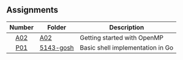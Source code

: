 ## Assignments

| Number | Folder | Description |
| :----: | ------ | ----------- |
| [A02](A02)       |   [A02](A02)     |  Getting started with OpenMP           |
| [P01](P01-Shell/5143-gosh) | [5143-gosh](P01-Shell/5143-gosh) | Basic shell implementation in Go |
